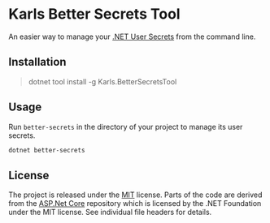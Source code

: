 # Karls Better Secrets Tool

An easier way to manage your [.NET User Secrets](https://learn.microsoft.com/en-us/aspnet/core/security/app-secrets)
from the command line.

## Installation

> dotnet tool install -g Karls.BetterSecretsTool

## Usage

Run `better-secrets` in the directory of your project to manage its user secrets.

```bash
dotnet better-secrets
```

## License

The project is released under the [MIT](LICENSE) license. Parts of the code
are derived from the [ASP.Net Core](https://github.com/dotnet/aspnetcore)
repository which is licensed by the .NET Foundation under the MIT license.
See individual file headers for details.
